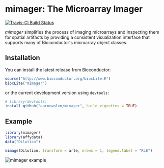 # mimager: The Microarray Imager

[![Travis-CI Build Status](https://travis-ci.org/aaronwolen/mimager.svg?branch=master)](https://travis-ci.org/aaronwolen/mimager)

*mimager* simplifies the process of imaging microarrays and inspecting them for spatial artifacts by providing a consistent visualization interface that supports many of Bioconductor's microarray object classes.

## Installation

You can install the latest release from Bioconductor:

```r
source("http://www.bioconductor.org/biocLite.R")
biocLite("mimager")
```

or the current development version using `devtools`:

```r
# library(devtools)
install_github("aaronwolen/mimager", build_vignettes = TRUE)
```

## Example

```r
library(mimager)
library(affydata)
data("Dilution")

mimage(Dilution, transform = arle, nrows = 1, legend.label = "RLE")
```

![mimager example](http://i.imgur.com/2Wf4y8v.jpg)
